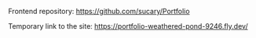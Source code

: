 Frontend repository:
https://github.com/sucary/Portfolio

Temporary link to the site:
https://portfolio-weathered-pond-9246.fly.dev/
